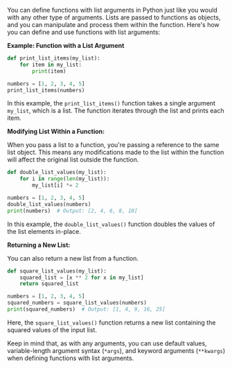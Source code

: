 You can define functions with list arguments in Python just like you would with any other type of arguments. Lists are passed to functions as objects, and you can manipulate and process them within the function. Here's how you can define and use functions with list arguments:

**Example: Function with a List Argument**

```python
def print_list_items(my_list):
    for item in my_list:
        print(item)

numbers = [1, 2, 3, 4, 5]
print_list_items(numbers)
```

In this example, the `print_list_items()` function takes a single argument `my_list`, which is a list. The function iterates through the list and prints each item.

**Modifying List Within a Function:**

When you pass a list to a function, you're passing a reference to the same list object. This means any modifications made to the list within the function will affect the original list outside the function.

```python
def double_list_values(my_list):
    for i in range(len(my_list)):
        my_list[i] *= 2

numbers = [1, 2, 3, 4, 5]
double_list_values(numbers)
print(numbers)  # Output: [2, 4, 6, 8, 10]
```

In this example, the `double_list_values()` function doubles the values of the list elements in-place.

**Returning a New List:**

You can also return a new list from a function.

```python
def square_list_values(my_list):
    squared_list = [x ** 2 for x in my_list]
    return squared_list

numbers = [1, 2, 3, 4, 5]
squared_numbers = square_list_values(numbers)
print(squared_numbers)  # Output: [1, 4, 9, 16, 25]
```

Here, the `square_list_values()` function returns a new list containing the squared values of the input list.

Keep in mind that, as with any arguments, you can use default values, variable-length argument syntax (`*args`), and keyword arguments (`**kwargs`) when defining functions with list arguments.
